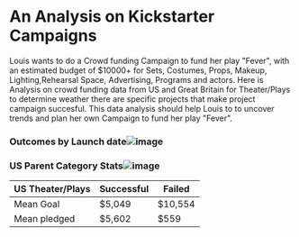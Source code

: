 # An Analysis on Kickstarter Campaigns

Louis wants to do a Crowd funding Campaign to fund her play "Fever", with an estimated budget of $10000+ for Sets, Costumes, Props, Makeup, Lighting,Rehearsal Space, Advertising, Programs and actors. Here is  Analysis on crowd funding data from US and Great Britain for Theater/Plays to determine weather there are specific projects that make project campaign succesful. This data analysis should help Louis to to uncover trends and plan her own Campaign to fund her play "Fever".

### Outcomes by Launch date![image](https://user-images.githubusercontent.com/82982480/115709426-d3afb000-a336-11eb-8c3e-a5be4d97dd11.png)

### US Parent Category Stats![image](https://user-images.githubusercontent.com/82982480/115709736-3012cf80-a337-11eb-87cd-e57cbddc1e27.png)

|US Theater/Plays|Successful|Failed| 
|----|-----|-------| 
|Mean Goal|$5,049|$10,554| 
|Mean pledged|$5,602|$559| 
